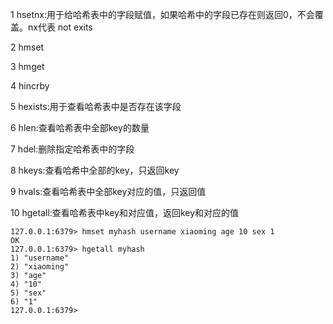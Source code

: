 
1 hsetnx:用于给哈希表中的字段赋值，如果哈希中的字段已存在则返回0，不会覆盖。nx代表 not exits

2 hmset

3 hmget

4 hincrby

5 hexists:用于查看哈希表中是否存在该字段

6 hlen:查看哈希表中全部key的数量

7 hdel:删除指定哈希表中的字段

8 hkeys:查看哈希中全部的key，只返回key

9 hvals:查看哈希表中全部key对应的值，只返回值

10 hgetall:查看哈希表中key和对应值，返回key和对应的值
```
127.0.0.1:6379> hmset myhash username xiaoming age 10 sex 1
OK
127.0.0.1:6379> hgetall myhash
1) "username"
2) "xiaoming"
3) "age"
4) "10"
5) "sex"
6) "1"
127.0.0.1:6379>
```
<!--stackedit_data:
eyJoaXN0b3J5IjpbLTExMjM3NDg1MTVdfQ==
-->